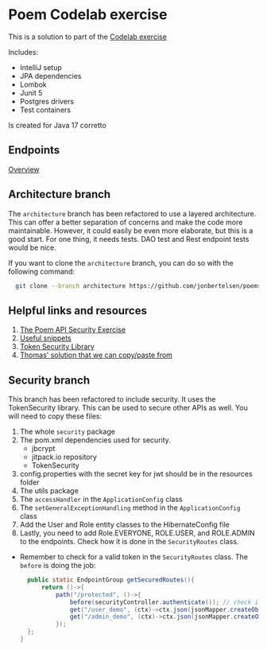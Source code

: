 # Poem Codelab exercise

This is a solution to part of the [Codelab exercise](https://dat3cph.github.io/material/rest-intro/exercises/codelab/)

Includes:

- IntelliJ setup
- JPA dependencies
- Lombok
- Junit 5
- Postgres drivers
- Test containers

Is created for Java 17 corretto

## Endpoints

[Overview](http://localhost:7070/routes)

## Architecture branch

The `architecture` branch has been refactored to use a layered architecture. 
This can offer a better separation of concerns and make the code more maintainable.
However, it could easily be even more elaborate, but this is a good start. For one thing, it needs
tests. DAO test and Rest endpoint tests would be nice.

If you want to clone the `architecture` branch, you can do so with the following command:

```bash
  git clone --branch architecture https://github.com/jonbertelsen/poems.git
```

## Helpful links and resources

1. [The Poem API Security Exercise](https://dat3cph.github.io/material/rest-test-security/exercises/poems-security/)
2.  [Useful snippets](https://dat3cph.github.io/material/tools/security/api)
3. [Token Security Library](https://github.com/Hartmannsolution/TokenSecurity)
4. [Thomas' solution that we can copy/paste from](https://github.com/Hartmannsolution/poemsolution)

## Security branch

This branch has been refactored to include security. It uses the TokenSecurity library.
This can be used to secure other APIs as well. You will need to copy these files:

1. The whole `security` package
2. The pom.xml dependencies used for security.
    - jbcrypt
    - jitpack.io repository
    - TokenSecurity
3. config.properties with the secret key for jwt should be in the resources folder
4. The utils package
5. The `accessHandler` in the `ApplicationConfig` class
6. The `setGeneralExceptionHandling` method in the `ApplicationConfig` class
7. Add the User and Role entity classes to the HibernateConfig file
8. Lastly, you need to add Role.EVERYONE, ROLE.USER, and ROLE.ADMIN to the endpoints. Check how it is done in the `SecurityRoutes` class.
  - Remember to check for a valid token in the `SecurityRoutes` class. The `before` is doing the job:
  
      ```java
        public static EndpointGroup getSecuredRoutes(){
            return ()->{
                path("/protected", ()->{
                    before(securityController.authenticate()); // check if there is a valid token in the header
                    get("/user_demo", (ctx)->ctx.json(jsonMapper.createObjectNode().put("msg",  "Hello from USER Protected")), Role.USER);
                    get("/admin_demo", (ctx)->ctx.json(jsonMapper.createObjectNode().put("msg",  "Hello from ADMIN Protected")), Role.ADMIN);
                });
        };
    }
    ```
